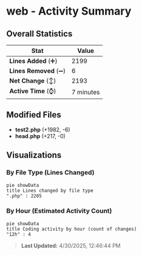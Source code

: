 # web - Activity Summary 

## Overall Statistics

| Stat                   | Value                                                             |
| ---------------------- | ----------------------------------------------------------------- |
| **Lines Added** (➕)   | 2199                                          |
| **Lines Removed** (➖) | 6                                        |
| **Net Change** (↕)    | 2193                |
| **Active Time** (⌚)   | 7 minutes |


## Modified Files
- **test2.php** (+1982, -6)
- **head.php** (+217, -0)

## Visualizations

### By File Type (Lines Changed)

```mermaid
pie showData
title Lines changed by file type
".php" : 2205
```

### By Hour (Estimated Activity Count)

```mermaid
pie showData
title Coding activity by hour (count of changes)
"12h" : 4
```


> **Last Updated:** 4/30/2025, 12:46:44 PM